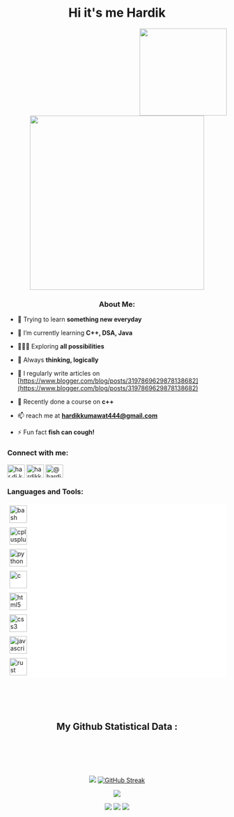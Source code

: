 <h1 align="center"> Hi it's me Hardik</h1>
<img align='right' src='https://user-images.githubusercontent.com/114590291/204161077-e88de482-4cb0-44c2-887d-0425a92c5915.gif' width='200"'>


<div align="center" width="50">
<img src="https://user-images.githubusercontent.com/114590291/204160702-6d5a34e6-11a1-45b0-883f-4e7ecc3fcc80.gif" width="400">
</div>

<h3 align="center">About Me:</h3>

- 🔭 Trying to learn **something new everyday**

- 🌱 I’m currently learning **C++, DSA, Java**

- 👨🏻‍💻 Exploring **all possibilities**

- 🤝 Always **thinking, logically**

- 📝 I regularly write articles on [https://www.blogger.com/blog/posts/3197869629878138682](https://www.blogger.com/blog/posts/3197869629878138682)

- 👾 Recently done a course on **c++**

- 📫 reach me at **hardikkumawat444@gmail.com**

- ⚡ Fun fact **fish can cough!**

<h3 align="left">Connect with me:</h3>
<p align="left">
<a href="https://instagram.com/har.di.k.k" target="blank"><img align="center" src="https://raw.githubusercontent.com/rahuldkjain/github-profile-readme-generator/master/src/images/icons/Social/instagram.svg" alt="har.di.k.k" height="30" width="40" /></a>
<a href="https://www.codechef.com/users/hardikkum444" target="blank"><img align="center" src="https://cdn.jsdelivr.net/npm/simple-icons@3.1.0/icons/codechef.svg" alt="hardikkum444" height="30" width="40" /></a>
<a href="https://www.hackerrank.com/@hardikkumawat444" target="blank"><img align="center" src="https://raw.githubusercontent.com/rahuldkjain/github-profile-readme-generator/master/src/images/icons/Social/hackerrank.svg" alt="@hardikkumawat444" height="30" width="40" /></a>
</p>

<h3 align="left">Languages and Tools:</h3>
<!--<p align="left"> <a href="https://reactjs.org/" target="_blank" rel="noreferrer"> <img src="https://raw.githubusercontent.com/devicons/devicon/master/icons/react/react-original-wordmark.svg" alt="react" width="40" height="40"/> </a> </p>--!>

<!DOCTYPE html>
<html lang="en">
<head>
  <meta charset="UTF-8">
  <meta name="viewport" content="width=device-width, initial-scale=1.0">
  <title>Icon List</title>
</head>
<body>
  <p align="left">
    <div style="background-color: white; padding: 5px; border-radius: 5px;">
      <a href="#" target="_blank" rel="noreferrer">
        <img src="https://raw.githubusercontent.com/devicons/devicon/master/icons/bash/bash-original.svg" alt="bash" width="40" height="40"/>
      </a>
    </div>
    <div style="background-color: white; padding: 5px; border-radius: 5px;">
      <a href="#" target="_blank" rel="noreferrer">
        <img src="https://raw.githubusercontent.com/devicons/devicon/master/icons/cplusplus/cplusplus-original.svg" alt="cplusplus" width="40" height="40"/>
      </a>
    </div>
    <div style="background-color: white; padding: 5px; border-radius: 5px;">
      <a href="#" target="_blank" rel="noreferrer">
        <img src="https://raw.githubusercontent.com/devicons/devicon/master/icons/python/python-original.svg" alt="python" width="40" height="40"/>
      </a>
    </div>
    <div style="background-color: white; padding: 5px; border-radius: 5px;">
      <a href="#" target="_blank" rel="noreferrer">
        <img src="https://raw.githubusercontent.com/devicons/devicon/master/icons/c/c-original.svg" alt="c" width="40" height="40"/>
      </a>
    </div>
    <div style="background-color: white; padding: 5px; border-radius: 5px;">
      <a href="#" target="_blank" rel="noreferrer">
        <img src="https://raw.githubusercontent.com/devicons/devicon/master/icons/html5/html5-original.svg" alt="html5" width="40" height="40"/>
      </a>
    </div>
    <div style="background-color: white; padding: 5px; border-radius: 5px;">
      <a href="#" target="_blank" rel="noreferrer">
        <img src="https://raw.githubusercontent.com/devicons/devicon/master/icons/css3/css3-original.svg" alt="css3" width="40" height="40"/>
      </a>
    </div>
    <div style="background-color: white; padding: 5px; border-radius: 5px;">
      <a href="#" target="_blank" rel="noreferrer">
        <img src="https://raw.githubusercontent.com/devicons/devicon/master/icons/javascript/javascript-original.svg" alt="javascript" width="40" height="40"/>
      </a>
    </div>
    <div style="background-color: white; padding: 5px; border-radius: 5px;">
      <a href="#" target="_blank" rel="noreferrer">
        <img src="https://raw.githubusercontent.com/devicons/devicon/master/icons/rust/rust-original.svg" alt="rust" width="40" height="40"/>
      </a>
    </div>
  </p>
</body>
</html>



<!--<h2 align="center">What I'm Learning and Will be Learning:</h2>

<div align="center">
<table>
  <tbody>
    <tr valign="top">
      <td width="25%" align="center">
        <span>𝗛𝗧𝗠𝗟𝟱</span><br><br><br>
        <img height="64px" src="https://cdn.svgporn.com/logos/html-5.svg">
      </td>
      <td width="25%" align="center">
        <span>𝗖𝗦𝗦𝟯</span><br><br><br>
        <img height="64px" src="https://cdn.svgporn.com/logos/css-3.svg">
      </td>
      <td width="25%" align="center">
        <span>𝗝𝗮𝘃𝗮𝗦𝗰𝗿𝗶𝗽𝘁</span><br><br><br>
        <img height="64px" src="https://cdn.svgporn.com/logos/javascript.svg">
      </td>
      <td width="25%" align="center">
        <span> <b>Google Cloud Platform</b></span><br><br><br>
        <img height="128px" src="https://download.logo.wine/logo/Google_Cloud_Platform/Google_Cloud_Platform-Logo.wine.png">
      </td>
    </tr>
    <tr valign="top">
      <td width="25%" align="center">
         <span><b>Tensorflow 2.0</b></span><br><br><br>
        <img height="64px" src="https://cdn.svgporn.com/logos/tensorflow.svg">
      </td>
      <td width="25%" align="center">
        <span><b>Python 3</b></span><br><br><br>
        <img height="64px" src="https://cdn.svgporn.com/logos/python.svg">
      </td>
      <td width="25%" align="center">
        <span>𝗚𝗶𝘁</span><br><br><br>
        <img height="64px" src="https://cdn.svgporn.com/logos/git-icon.svg">
      </td>
      <td width="25%" align="center">
        <span>𝗩𝗦 𝗖𝗼𝗱𝗲</span><br><br><br>
        <img height="64px" src="https://cdn.svgporn.com/logos/visual-studio-code.svg">
      </td>
    </tr>
  </tbody>
</table>
</p>



<h2 align="center">Follow me on:</h2>
<div align="center">

  <div>
    <a href="https://twitter.com/Hardikkum444" target="_blank">
      <img src="https://img.shields.io/badge/Twitter-1DA1F2.svg?style=for-the-badge&logo=twitter&logoColor=white" alt="example"/>
    </a>
  </div>
  <div>
    <a  href="https://www.instagram.com/har.di.k.k/" target="_blank">
      <img src="https://img.shields.io/badge/instagram-%23E4405F.svg?&style=for-the-badge&logo=instagram&logoColor=white" alt="example"/>
    </a>
    <a href="https://www.linkedin.com/in/hardik-kumawat-488a0b252/" target="_blank">
      <img src="https://img.shields.io/badge/linkedin-%230077B5.svg?&style=for-the-badge&logo=linkedin&logoColor=white" alt="example"/>
    </a>
  </div>
</div> 


<languages ueded>[![Top Langs](https://github-readme-stats.vercel.app/api/top-langs/?username=hardikkum444)](https://github.com/anuraghazra/github-readme-stats)
-->




<div align="center">
<h2 align="center" style="margin: 100px 30px;">My Github Statistical Data :</h2> 

[![](https://github-readme-stats.vercel.app/api?username=hardikkum444&show_icons=true&theme=radical&hide_border=true&locale=en)](https://github.com/hardikkum444)
[![GitHub Streak](https://streak-stats.demolab.com?user=hardikkum444&theme=radical&border_radius=5.3)](https://github.com/hardikkum444)

![](https://komarev.com/ghpvc/?username=your-github-hardikkum444&style=for-the-badge&color=ff69b4)


![](https://raw.githubusercontent.com/hardikkum444/github-stats/master/generated/overview.svg#gh-dark-mode-only)
![](https://github-readme-stats.vercel.app/api/top-langs/?username=hardikkum444&theme=dark&hide_border=false&include_all_commits=true&count_private=true&layout=compact)
![](https://raw.githubusercontent.com/hardikkum444/github-stats/master/generated/overview.svg#gh-light-mode-only)
  
</div>




